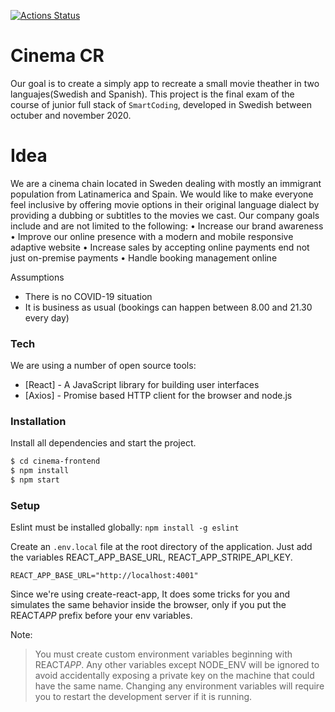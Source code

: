 
[![Actions Status](https://github.com/PriscilaAlfaro/cinema/workflows/cinema-frontend-build/badge.svg)](https://github.com/PriscilaAlfaro/cinema/actions)


# Cinema CR 
Our goal is to create a simply app to recreate a small movie theather in two languajes(Swedish and Spanish). This project is the final exam of the course of junior full stack of `SmartCoding`, developed in Swedish between octuber and november 2020. 

# Idea
We are a cinema chain located in Sweden dealing with mostly an immigrant population from
Latinamerica and Spain.
We would like to make everyone feel inclusive by offering movie options in their original language dialect by providing a dubbing or subtitles to the movies we cast.
Our company goals include and are not limited to the following:
• Increase our brand awareness
• Improve our online presence with a modern and mobile responsive adaptive website
• Increase sales by accepting online payments end not just on-premise payments
• Handle booking management online

Assumptions
- There is no COVID-19 situation
- It is business as usual (bookings can happen between 8.00 and 21.30 every day)

### Tech

We are using a number of open source tools:

- [React] - A JavaScript library for building user interfaces
- [Axios] - Promise based HTTP client for the browser and node.js

### Installation

Install all dependencies and start the project.

```sh
$ cd cinema-frontend
$ npm install
$ npm start
```

### Setup

Eslint must be installed globally: `npm install -g eslint`

Create an `.env.local` file at the root directory of the application. Just add the variables REACT_APP_BASE_URL, REACT_APP_STRIPE_API_KEY.

```
REACT_APP_BASE_URL="http://localhost:4001"
```

Since we're using create-react-app, It does some tricks for you and simulates the same behavior inside the browser, only if you put the REACT*APP* prefix before your env variables.

Note:

> You must create custom environment variables beginning with REACT*APP*. Any other variables except NODE_ENV will be ignored to avoid accidentally exposing a private key on the machine that could have the same name. Changing any environment variables will require you to restart the development server if it is running.


